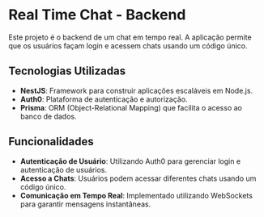 # Real Time Chat - Backend

Este projeto é o backend de um chat em tempo real. A aplicação permite que os usuários façam login e acessem chats usando um código único.

## Tecnologias Utilizadas

- **NestJS**: Framework para construir aplicações escaláveis em Node.js.
- **Auth0**: Plataforma de autenticação e autorização.
- **Prisma**: ORM (Object-Relational Mapping) que facilita o acesso ao banco de dados.

## Funcionalidades

- **Autenticação de Usuário**: Utilizando Auth0 para gerenciar login e autenticação de usuários.
- **Acesso a Chats**: Usuários podem acessar diferentes chats usando um código único.
- **Comunicação em Tempo Real**: Implementado utilizando WebSockets para garantir mensagens instantâneas.
